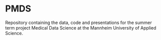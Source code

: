 # PMDS

Repository containing the data, code and presentations for the summer term project Medical Data Science at the Mannheim University of Applied Science. 

